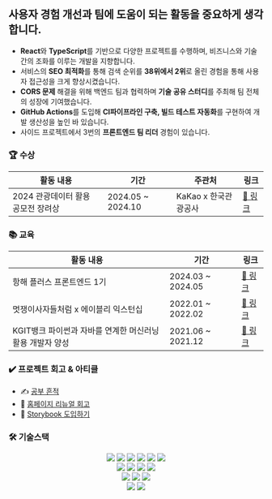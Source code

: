  ## 사용자 경험 개선과 팀에 도움이 되는 활동을 중요하게 생각합니다.

- **React**와 **TypeScript**를 기반으로 다양한 프로젝트를 수행하며, 비즈니스와 기술 간의 조화를 이루는 개발을 지향합니다.
- 서비스의 **SEO 최적화**를 통해 검색 순위를 **38위에서 2위**로 올린 경험을 통해 사용자 접근성을 크게 향상시켰습니다.
- **CORS 문제** 해결을 위해 백엔드 팀과 협력하며 **기술 공유 스터디**를 주최해 팀 전체의 성장에 기여했습니다.
- **GitHub Actions**를 도입해 **CI파이프라인 구축, 빌드 테스트 자동화**를 구현하여 개발 생산성을 높인 바 있습니다.
- 사이드 프로젝트에서 3번의 **프론트엔드 팀 리더** 경험이 있습니다.

 ### 🏆 수상
 
| 활동 내용       | 기간 | 주관처 | 링크 |
|---------------|-----|------|-----|
|     2024 관광데이터 활용 공모전 장려상    | 2024.05 ~ 2024.10  | KaKao x 한국관광공사 | [🔗 링크](https://github.com/course-maker/Course-Maker-FE)  |


 ### 📚 교육
 | 활동 내용   | 기간  | 링크 |
|------------|------|-----|
| 항해 플러스 프론트엔드 1기  | 2024.03 ~ 2024.05  |  [🔗 링크](https://github.com/Readme-Monster/readme-monster) |
| 멋쟁이사자들처럼 x 에이블리 익스턴십  | 2022.01 ~ 2022.02    | [🔗 링크](https://github.com/lee-ji-hong/frontend-mission) |
| KGIT뱅크 파이썬과 자바를 연계한 머신러닝 활용 개발자 양성         | 2021.06 ~ 2021.12    | [🔗 링크](https://github.com/lee-ji-hong/homin_team)  |


### ✔️ 프로젝트 회고 & 아티클
<ul>
  <li>✍️ <a href="https://bold-spell-0a8.notion.site/febe8f662de647a19a42dc8a10c19e87?pvs=4">공부 흔적</a></li>
  <li>📄 <a href="https://coding-ocean.tistory.com/106">홈페이지 리뉴얼 회고</a></li>
  <li>📄 <a href="https://coding-ocean.tistory.com/114">Storybook 도입하기</a></li>
</ul>
  
 ### 🛠️ 기술스택
<div align=center> 
  <img src="https://img.shields.io/badge/html5-E34F26?style=for-the-badge&logo=html5&logoColor=white"/>
  <img src="https://img.shields.io/badge/javascript-F7DF1E?style=for-the-badge&logo=javascript&logoColor=black"> 
  <img src="https://img.shields.io/badge/typescript-3178C6?style=for-the-badge&logo=typescript&logoColor=white"/>
  <img src="https://img.shields.io/badge/css-1572B6?style=for-the-badge&logo=css3&logoColor=white"/>
  <img src="https://img.shields.io/badge/storybook-FF4785?style=for-the-badge&logo=storybook&logoColor=white"/>
  <img src="https://img.shields.io/badge/scss-CC6699?style=for-the-badge&logo=sass&logoColor=white"/>
 <br>

  <img src="https://img.shields.io/badge/react.js-61DAFB?style=for-the-badge&logo=react&logoColor=black"/>
  <img src="https://img.shields.io/badge/next.js-000000?style=for-the-badge&logo=next.js&logoColor=white"/>
  <img src="https://img.shields.io/badge/vue.js-4FC08D?style=for-the-badge&logo=vue.js&logoColor=white"/>
  <img src="https://img.shields.io/badge/nuxt.js-00DC82?style=for-the-badge&logo=nuxt.js&logoColor=white"/>
  <br>
  
  <img src="https://img.shields.io/badge/yarn-2C8EBB?style=for-the-badge&logo=yarn&logoColor=white"/>
  <img src="https://img.shields.io/badge/npm-CB3837?style=for-the-badge&logo=npm&logoColor=white"/>
  <img src="https://img.shields.io/badge/yarn%20berry-2C8EBB?style=for-the-badge&logo=yarn&logoColor=white"/>
  <br>
  
  <img src="https://img.shields.io/badge/github-181717?style=for-the-badge&logo=github&logoColor=white"/>
  <img src="https://img.shields.io/badge/git-F05032?style=for-the-badge&logo=git&logoColor=white"/>
  <br>

</div>


